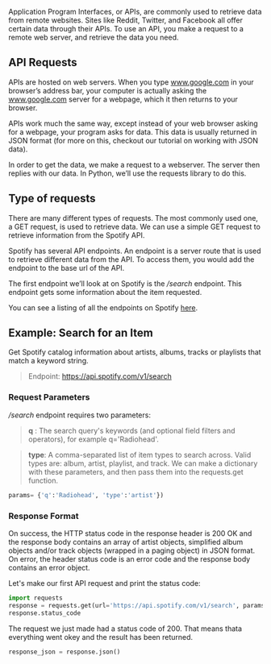 Application Program Interfaces, or APIs, are commonly used to retrieve data from remote websites. Sites like Reddit, Twitter, and Facebook all offer certain data through their APIs. To use an API, you make a request to a remote web server, and retrieve the data you need.

## API Requests
APIs are hosted on web servers. When you type www.google.com in your browser’s address bar, your computer is actually asking the www.google.com server for a webpage, which it then returns to your browser.

APIs work much the same way, except instead of your web browser asking for a webpage, your program asks for data. This data is usually returned in JSON format (for more on this, checkout our tutorial on working with JSON data).

In order to get the data, we make a request to a webserver. The server then replies with our data. In Python, we’ll use the requests library to do this. 

## Type of requests
There are many different types of requests. The most commonly used one, a GET request, is used to retrieve data.
We can use a simple GET request to retrieve information from the Spotify API.

Spotify has several API endpoints. An endpoint is a server route that is used to retrieve different data from the API. 
To access them, you would add the endpoint to the base url of the API.

The first endpoint we’ll look at on Spotify is the */search* endpoint. This endpoint gets some information about the item requested.

You can see a listing of all the endpoints on Spotify [here](https://developer.spotify.com/web-api/endpoint-reference/).

## Example: Search for an Item 
Get Spotify catalog information about artists, albums, tracks or playlists that match a keyword string.
> Endpoint:  https://api.spotify.com/v1/search

### Request Parameters
*/search* endpoint requires two parameters:
> **q** : The search query's keywords (and optional field filters and operators), for example q='Radiohead'. 

> **type**: A comma-separated list of item types to search across. Valid types are: album, artist, playlist, and track.
We can make a dictionary with these parameters, and then pass them into the requests.get function.
```python
params= {'q':'Radiohead', 'type':'artist'})
```
### Response Format
On success, the HTTP status code in the response header is 200 OK and the response body contains an array of artist objects, simplified album objects and/or track objects (wrapped in a paging object) in JSON format. On error, the header status code is an error code and the response body contains an error object.

Let's make our first API request and print the status code:
```python
import requests
response = requests.get(url='https://api.spotify.com/v1/search', params= {'q':'Radiohead', 'type':'artist'})
response.status_code
```
The request we just made had a status code of 200. That means thata everything went okey and the result has been returned. 

```python
response_json = response.json()
```
